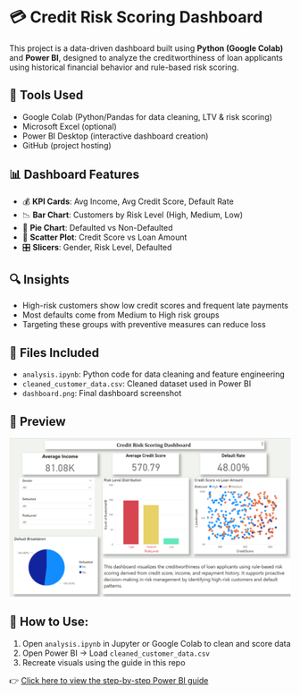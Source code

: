 # 💳 Credit Risk Scoring Dashboard

This project is a data-driven dashboard built using **Python (Google Colab)** and **Power BI**, designed to analyze the creditworthiness of loan applicants using historical financial behavior and rule-based risk scoring.

## 🧰 Tools Used
- Google Colab (Python/Pandas for data cleaning, LTV & risk scoring)
- Microsoft Excel (optional)
- Power BI Desktop (interactive dashboard creation)
- GitHub (project hosting)

## 📊 Dashboard Features
- 💰 **KPI Cards**: Avg Income, Avg Credit Score, Default Rate
- 📉 **Bar Chart**: Customers by Risk Level (High, Medium, Low)
- 🥧 **Pie Chart**: Defaulted vs Non-Defaulted
- 🔵 **Scatter Plot**: Credit Score vs Loan Amount
- 🎛 **Slicers**: Gender, Risk Level, Defaulted

## 🔍 Insights
- High-risk customers show low credit scores and frequent late payments
- Most defaults come from Medium to High risk groups
- Targeting these groups with preventive measures can reduce loss

## 📁 Files Included
- `analysis.ipynb`: Python code for data cleaning and feature engineering
- `cleaned_customer_data.csv`: Cleaned dataset used in Power BI
- `dashboard.png`: Final dashboard screenshot

## 📸 Preview

![Dashboard Screenshot](dashboard.png)

## 🚀 How to Use:
1. Open `analysis.ipynb` in Jupyter or Google Colab to clean and score data
2. Open Power BI → Load `cleaned_customer_data.csv`
3. Recreate visuals using the guide in this repo

👉 [Click here to view the step-by-step Power BI guide](dashboard_guide.md)


